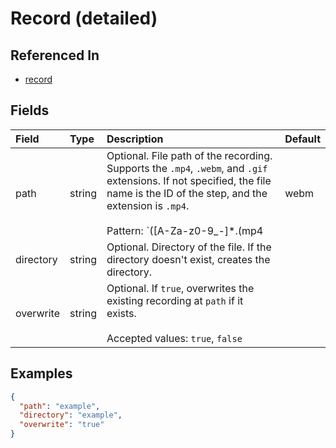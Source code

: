 
# Record (detailed)



## Referenced In

- [record](/docs/references/schemas/record)

## Fields

Field | Type | Description | Default
:-- | :-- | :-- | :--
path | string | Optional. File path of the recording. Supports the `.mp4`, `.webm`, and `.gif` extensions. If not specified, the file name is the ID of the step, and the extension is `.mp4`.<br/><br/>Pattern: `([A-Za-z0-9_-]*\.(mp4|webm|gif)$|\$[A-Za-z0-9_]+)` | 
directory | string | Optional. Directory of the file. If the directory doesn't exist, creates the directory. | 
overwrite | string | Optional. If `true`, overwrites the existing recording at `path` if it exists.<br/><br/>Accepted values: `true`, `false` | 

## Examples

```json
{
  "path": "example",
  "directory": "example",
  "overwrite": "true"
}
```
